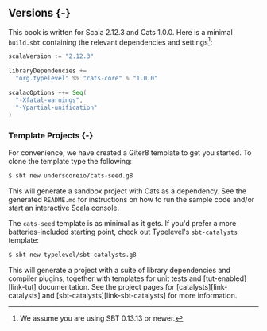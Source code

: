 ## Versions {-}

This book is written for Scala 2.12.3 and Cats 1.0.0.
Here is a minimal `build.sbt` containing
the relevant dependencies and settings[^sbt-version]:

```scala
scalaVersion := "2.12.3"

libraryDependencies +=
  "org.typelevel" %% "cats-core" % "1.0.0"

scalacOptions ++= Seq(
  "-Xfatal-warnings",
  "-Ypartial-unification"
)
```

[^sbt-version]: We assume you are using SBT 0.13.13 or newer.

### Template Projects {-}

For convenience, we have created
a Giter8 template to get you started.
To clone the template type the following:

```bash
$ sbt new underscoreio/cats-seed.g8
```

This will generate a sandbox project
with Cats as a dependency.
See the generated `README.md` for
instructions on how to run the sample code
and/or start an interactive Scala console.

The `cats-seed` template is as minimal as it gets.
If you'd prefer a more batteries-included starting point,
check out Typelevel's `sbt-catalysts` template:

```bash
$ sbt new typelevel/sbt-catalysts.g8
```

This will generate a project with a suite
of library dependencies and compiler plugins,
together with templates for unit tests
and [tut-enabled][link-tut] documentation.
See the project pages for [catalysts][link-catalysts]
and [sbt-catalysts][link-sbt-catalysts]
for more information.
